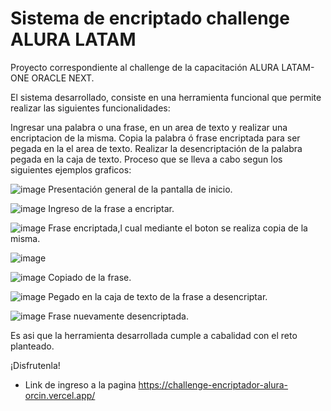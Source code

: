 <h1>Sistema de encriptado challenge ALURA LATAM</h1>

Proyecto correspondiente al challenge de la capacitación ALURA LATAM-ONE ORACLE NEXT.

El sistema desarrollado, consiste en una herramienta funcional que permite realizar las siguientes funcionalidades:

Ingresar una palabra o una frase, en un area de texto y realizar una encriptacion de la misma.
Copia la palabra ó frase encriptada para ser pegada en la el area de texto.
Realizar la desencriptación de la palabra pegada en la caja de texto.
Proceso que se lleva a cabo segun los siguientes ejemplos graficos:

![image](https://github.com/user-attachments/assets/a189b3a4-654c-4fd7-b8c6-9de36b478dc4)
Presentación general de la pantalla de inicio.

![image](https://github.com/user-attachments/assets/29f671a5-2aec-43cc-b74d-c432dd1e3c83)
Ingreso de la frase a encriptar.

![image](https://github.com/user-attachments/assets/8762759c-75b6-40a8-99bc-19450a674d24)
Frase encriptada,l cual mediante el boton se realiza copia de la misma.

![image](https://github.com/user-attachments/assets/aa629ad3-e612-490a-92df-ec7350dbea95)


![image](https://github.com/user-attachments/assets/d70e91e3-4cdc-4286-8c7f-68e932fe2b9d)
Copiado de la frase.

![image](https://github.com/user-attachments/assets/f46eb385-1094-4d43-afc0-2c867d984071)
Pegado en la caja de texto de la frase a desencriptar.

![image](https://github.com/user-attachments/assets/4372079a-85c9-4531-b90a-dd09aee3dea8)
Frase nuevamente desencriptada.

Es asi que la herramienta desarrollada cumple a cabalidad con el reto planteado.

¡Disfrutenla!

- Link de ingreso a la pagina https://challenge-encriptador-alura-orcin.vercel.app/
